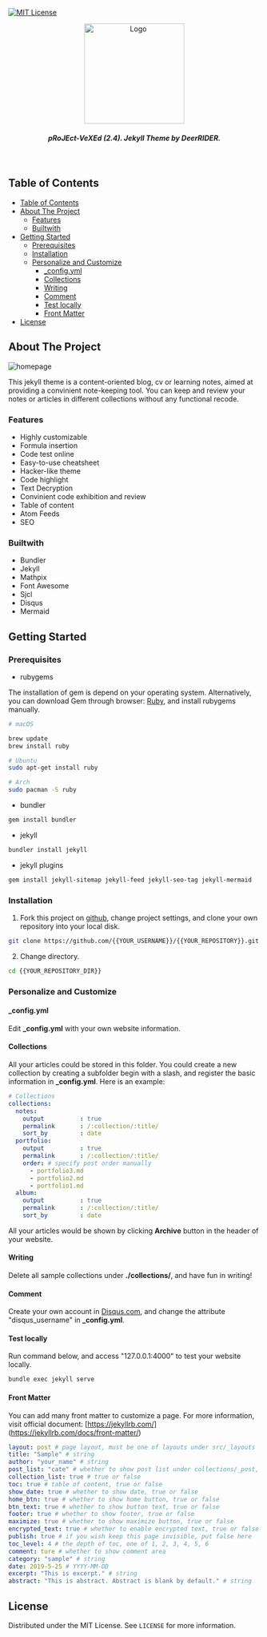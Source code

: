 [![MIT License][license-shield]][license-url]

<!-- LOGO -->
<p align="center">
  <a href="https://github.com/akiritsu/pRoJEct-VeXEd">
    <img src="src/assets/img/favicon.png" alt="Logo" width="200" height="200">
  </a>
  <h5 align="center">pRoJEct-VeXEd (2.4). Jekyll Theme by DeerRIDER.</h5>
    <br />
</p>

<!-- TABLE OF CONTENTS -->
## Table of Contents

- [Table of Contents](#table-of-contents)
- [About The Project](#about-the-project)
  - [Features](#features)
  - [Builtwith](#builtwith)
- [Getting Started](#getting-started)
  - [Prerequisites](#prerequisites)
  - [Installation](#installation)
  - [Personalize and Customize](#personalize-and-customize)
    - [_config.yml](#_configyml)
    - [Collections](#collections)
    - [Writing](#writing)
    - [Comment](#comment)
    - [Test locally](#test-locally)
    - [Front Matter](#front-matter)
- [License](#license)


<!-- ABOUT THE PROJECT -->
## About The Project

![homepage](src/assets/img/Screenshot-2.png)

This jekyll theme is a content-oriented blog, cv or learning notes, aimed at providing a convinient note-keeping tool. You can keep and review your notes or articles in different collections without any functional recode.

### Features

* Highly customizable
* Formula insertion
* Code test online
* Easy-to-use cheatsheet
* Hacker-like theme
* Code highlight
* Text Decryption
* Convinient code exhibition and review
* Table of content
* Atom Feeds
* SEO

### Builtwith

* Bundler
* Jekyll
* Mathpix
* Font Awesome
* Sjcl
* Disqus
* Mermaid

## Getting Started

### Prerequisites
* rubygems

The installation of gem is depend on your operating system. Alternatively, you can download Gem through browser: [Ruby](https://www.ruby-lang.org/en/downloads/), and install rubygems manually.

```bash
# macOS

brew update
brew install ruby

# Ubuntu
sudo apt-get install ruby

# Arch
sudo pacman -S ruby

```

* bundler

```bash
gem install bundler
```
* jekyll
```bash
bundler install jekyll
```

* jekyll plugins

```bash
gem install jekyll-sitemap jekyll-feed jekyll-seo-tag jekyll-mermaid
```

### Installation

1. Fork this project on [github](https://github.com/akiritsu/pRoJEct-VeXEd), change project settings, and clone your own repository into your local disk.

```bash
git clone https://github.com/{{YOUR_USERNAME}}/{{YOUR_REPOSITORY}}.git
```

2. Change directory.

```bash
cd {{YOUR_REPOSITORY_DIR}}
```

### Personalize and Customize

#### _config.yml

Edit **_config.yml** with your own website information.

#### Collections

All your articles could be stored in this folder. You could create a new collection by creating a subfolder begin with a slash, and register the basic information in **_config.yml**. Here is an example:

```yaml
# Collections
collections:
  notes:
    output          : true
    permalink       : /:collection/:title/
    sort_by         : date
  portfolio:
    output          : true
    permalink       : /:collection/:title/
    order: # specify post order manually
      - portfolio3.md
      - portfolio2.md
      - portfolio1.md
  album:
    output          : true
    permalink       : /:collection/:title/
    sort_by         : date
```

All your articles would be shown by clicking **Archive** button in the header of your website.

#### Writing

Delete all sample collections under **./collections/**, and have fun in writing!

#### Comment

Create your own account in [Disqus.com](https://disqus.com/), and change the attribute "disqus_username" in **_config.yml**.

#### Test locally

Run command below, and access "127.0.0.1:4000" to test your website locally.

```bash
bundle exec jekyll serve
```

#### Front Matter

You can add many front matter to customize a page. For more information, visit official document: [https://jekyllrb.com/] (https://jekyllrb.com/docs/front-matter/)

```yaml
layout: post # page layout, must be one of layouts under src/_layouts
title: "Sample" # string
author: "your_name" # string
post_list: "cate" # whether to show post list under collections/_post, one of false, "cate", "date"
collection_list: true # true or false
toc: true # table of content, true or false
show_date: true # whether to show date, true or false
home_btn: true # whether to show home button, true or false
btn_text: true # whether to show button text, true or false
footer: true # whether to show footer, true or false
maximize: true # whether to show maximize button, true or false
encrypted_text: true # whether to enable encrypted text, true or false
publish: true # if you wish keep this page invisible, put false here
toc_level: 4 # the depth of toc, one of 1, 2, 3, 4, 5, 6
comment: ture # whether to show comment area
category: "sample" # string
date: 2019-5-25 # YYYY-MM-DD
excerpt: "This is excerpt." # string
abstract: "This is abstract. Abstract is blank by default." # string
```

<!-- LICENSE -->
## License

Distributed under the MIT License. See `LICENSE` for more information.

[license-shield]: https://img.shields.io/github/license/akiritsu/pRoJEct-VeXEd.svg?style=flat-square
[license-url]: https://github.com/senyirauxa/senyirauxa.github.io/blob/master/LICENSE
